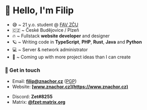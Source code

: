 # 👋 Hello, I'm Filip

- 😅 ~ 21 y.o. student @ [FAV ZČU](https://fav.zcu.cz)
- 🇨🇿 ~ České Budějovice / Plzeň
- 🔥 ~ Fullstack **website developer** and designer
- 🪐 ~ Writing code in **TypeScript**, **PHP**, **Rust**, **Java** and **Python**
- 💻 ~ Server & network administrator
- 🌱 ~ Coming up with more project ideas than I can create

### 💬 Get in touch

+ Email: **filip@znachor.cz** ([PGP](https://keyoxide.org/filip@znachor.cz))
+ Website: **[www.znachor.cz](https://www.znachor.cz)**

- Discord: **Zet#8255**
- Matrix: **[@fzet:matrix.org](https://matrix.to/#/@fzet:matrix.org)**